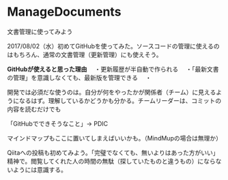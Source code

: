 # ManageDocuments
文書管理に使ってみよう

2017/08/02（水）初めてGitHubを使ってみた。ソースコードの管理に使えるのはもちろん、通常の文書管理（更新管理）にも使えそう。

<b>GitHubが使えると思った理由</b>
　・更新履歴が半自動で作られる
　・「最新文書の管理」を意識しなくても、最新版を管理できる
　・
 
 開発では必須だな使うのは。自分が何をやったかが関係者（チーム）に見えるようになるはず。理解しているかどうかも分かる。チームリーダーは、コミットの内容を読むだけでも
 
 「GitHubでできそうなこと」→ PDIC
 
 マインドマップもここに置いてしまえばいいかも。（MindMupの場合は無理か）

 Qiitaへの投稿も初めてみよう。「完璧でなくても、無いよりはあった方がいい」精神で。閲覧してくれた人の時間の無駄（探していたものと違うもの）にならないようには意識する。
